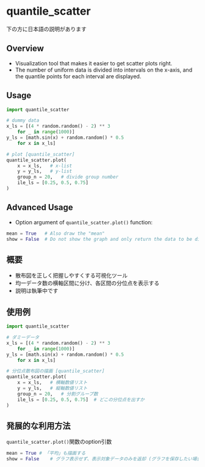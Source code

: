 # quantile_scatter

下の方に日本語の説明があります

## Overview
- Visualization tool that makes it easier to get scatter plots right.
- The number of uniform data is divided into intervals on the x-axis, and the quantile points for each interval are displayed.

## Usage
```python
import quantile_scatter

# dummy data
x_ls = [(4 * random.random() - 2) ** 3
	for _ in range(1000)]
y_ls = [math.sin(x) + random.random() * 0.5
	for x in x_ls]

# plot [quantile_scatter]
quantile_scatter.plot(
	x = x_ls,	# x-list
	y = y_ls,	# y-list
	group_n = 20,	# divide group number
	ile_ls = [0.25, 0.5, 0.75]
)
```

## Advanced Usage
- Option argument of `quantile_scatter.plot()` function:
```python
mean = True   # Also draw the "mean"
show = False  # Do not show the graph and only return the data to be displayed (useful for saving the graph or drawing with something other than matplotlib)
```

## 概要
- 散布図を正しく把握しやすくする可視化ツール
- 均一データ数の横軸区間に分け、各区間の分位点を表示する
- 説明は執筆中です

## 使用例
```python
import quantile_scatter

# ダミーデータ
x_ls = [(4 * random.random() - 2) ** 3
	for _ in range(1000)]
y_ls = [math.sin(x) + random.random() * 0.5
	for x in x_ls]

# 分位点散布図の描画 [quantile_scatter]
quantile_scatter.plot(
	x = x_ls,	# 横軸数値リスト
	y = y_ls,	# 縦軸数値リスト
	group_n = 20,	# 分割グループ数
	ile_ls = [0.25, 0.5, 0.75]	# どこの分位点を出すか
)
```

## 発展的な利用方法
`quantile_scatter.plot()`関数のoption引数
```python
mean = True	# 「平均」も描画する
show = False	# グラフ表示せず、表示対象データのみを返却 (グラフを保存したい場合や、matplotlib以外で描画したい場合などに有効)
```